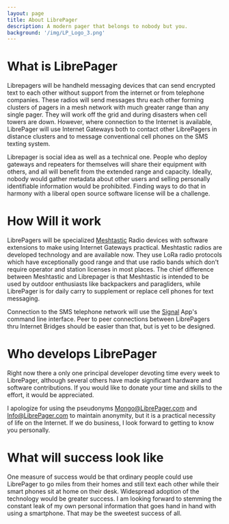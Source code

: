 ```yaml
---
layout: page
title: About LibrePager
description: A modern pager that belongs to nobody but you.
background: '/img/LP_Logo_3.png'
---
```




# What is LibrePager

Librepagers will be handheld messaging devices that can send encrypted text to each other without support from the internet or from telephone companies. These radios will send messages thru each other forming clusters of pagers in a mesh network with much greater range than any single pager. They will work off the grid and during disasters when cell towers are down. However, where connection to the Internet is available, LibrePager will use Internet Gateways both to contact other LibrePagers in distance clusters and to message conventional cell phones on the SMS texting system.

Librepager is social idea as well as a technical one. People who deploy gateways and repeaters for themselves will share their equipment with others, and all will benefit from the extended range and capacity. Ideally, nobody would gather metadata about other users and selling personally identifiable information would be prohibited. Finding ways to do that in harmony with a liberal open source software license will be a challenge.

# How Will it work

LibrePagers will be specialized [Meshtastic](https://meshtastic.org/docs/about) Radio devices with software extensions to make using Internet Gateways practical. Meshtastic radios are developed technology and are available now. They use LoRa radio protocols which have exceptionally good range and that use radio bands which don't require operator and station licenses in most places.  The chief difference between Meshtastic and Librepager is that Meshtastic is intended to be used by outdoor enthusiasts like backpackers and paragliders, while LibrePager is for daily carry to supplement or replace cell phones for text messaging. 

Connection to the SMS telephone network will use the [Signal](https://signal.org/en/) App's command line interface. Peer to peer connections between LibrePagers thru Internet Bridges should be easier than that, but is yet to be designed. 


# Who develops LibrePager

Right now there a only one principal developer devoting time every week to LibrePager, although several others have made significant hardware and software contributions.   If you would like to donate your time and skills to the effort, it would be appreciated. 

I apologize for using the pseudonyms Mongo@LibrePager.com  and Info@LibrePager.com to maintain anonymity, but it is a practical necessity of life on the Internet.  If we do business, I look forward to getting to know you personally. 

# What will success look like 

One measure of success would be that ordinary people could use LibrePager to go miles from their homes and still text each other while their smart phones sit at home on their desk.  Widespread adoption of the technology would be greater success.  I am looking forward to stemming the constant leak of my own personal information that goes hand in hand with using a smartphone. That may be the sweetest success of all.  
